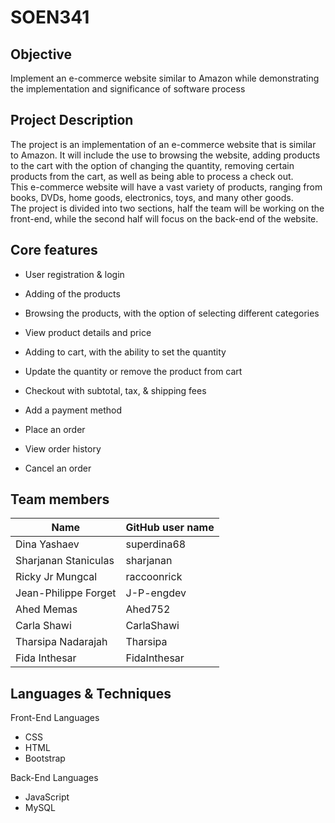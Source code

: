 # SOEN341

## Objective

Implement an e-commerce website similar to Amazon while demonstrating the implementation and significance of software process

## Project Description

  The project is an implementation of an e-commerce website that is similar to Amazon.  It will include the use to browsing the website, adding products to the cart with the option of changing the quantity, removing certain products from the cart, as well as being able to process a check out.  
This e-commerce website will have a vast variety of products, ranging from books, DVDs, home goods, electronics, toys, and many other goods.  
The project is divided into two sections, half the team will be working on the front-end, while the second half will focus on the back-end of the website.  

## Core features 

  * User registration & login 
  * Adding of the products
  * Browsing the products, with the option of selecting different categories
  * View product details and price
  
  * Adding to cart, with the ability to set the quantity
  * Update the quantity or remove the product from cart

  * Checkout with subtotal, tax, & shipping fees
  * Add a payment method
  * Place an order
  
  * View order history
  * Cancel an order

## Team members
| Name | GitHub user name |
| ------------- | ------------- |
|  Dina Yashaev| superdina68 |
| Sharjanan Staniculas  | sharjanan  |
| Ricky Jr Mungcal  | raccoonrick  |
| Jean-Philippe Forget  | J-P-engdev  |
| Ahed Memas  | Ahed752  |
| Carla Shawi  | CarlaShawi  |
| Tharsipa Nadarajah  | Tharsipa  |
| Fida Inthesar   | FidaInthesar  |

## Languages & Techniques
Front-End Languages
* CSS
* HTML
* Bootstrap

Back-End Languages
* JavaScript
* MySQL
